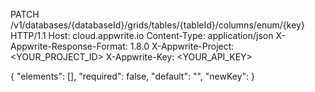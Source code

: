 PATCH /v1/databases/{databaseId}/grids/tables/{tableId}/columns/enum/{key} HTTP/1.1
Host: cloud.appwrite.io
Content-Type: application/json
X-Appwrite-Response-Format: 1.8.0
X-Appwrite-Project: <YOUR_PROJECT_ID>
X-Appwrite-Key: <YOUR_API_KEY>

{
  "elements": [],
  "required": false,
  "default": "<DEFAULT>",
  "newKey": 
}
